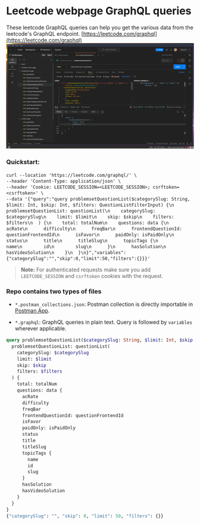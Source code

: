 # Leetcode webpage GraphQL queries

These leetcode GraphQL queries can help you get the various data from the leetcode's GraphQL endpoint.
[https://leetcode.com/graphql](https://leetcode.com/graphql)
![Postman Leetcode Collection Screenshot](./screenshots/postman_screenshot.png)

### Quickstart:

```
curl --location 'https://leetcode.com/graphql/' \
--header 'Content-Type: application/json' \
--header 'Cookie: LEETCODE_SESSION=<LEETCODE_SESSION>; csrftoken=<csrftoken>' \
--data '{"query":"query problemsetQuestionList($categorySlug: String, $limit: Int, $skip: Int, $filters: QuestionListFilterInput) {\n  problemsetQuestionList: questionList(\n    categorySlug: $categorySlug\n    limit: $limit\n    skip: $skip\n    filters: $filters\n  ) {\n    total: totalNum\n    questions: data {\n      acRate\n      difficulty\n      freqBar\n      frontendQuestionId: questionFrontendId\n      isFavor\n      paidOnly: isPaidOnly\n      status\n      title\n      titleSlug\n      topicTags {\n        name\n        id\n        slug\n      }\n      hasSolution\n      hasVideoSolution\n    }\n  }\n}","variables":{"categorySlug":"","skip":0,"limit":50,"filters":{}}}'
```

> **Note:** For authenticated requests make sure you add `LEETCODE_SESSION` and `csrftoken` cookies with the request.

### Repo contains two types of files

- `*.postman_collections.json`: Postman collection is directly importable in [Postman App](https://www.postman.com/downloads/).

- `*.graphql`: GraphQL queries in plain text. Query is followed by `variables` wherever applicable.

```graphql
query problemsetQuestionList($categorySlug: String, $limit: Int, $skip: Int, $filters: QuestionListFilterInput) {
  problemsetQuestionList: questionList(
    categorySlug: $categorySlug
    limit: $limit
    skip: $skip
    filters: $filters
  ) {
    total: totalNum
    questions: data {
      acRate
      difficulty
      freqBar
      frontendQuestionId: questionFrontendId
      isFavor
      paidOnly: isPaidOnly
      status
      title
      titleSlug
      topicTags {
        name
        id
        slug
      }
      hasSolution
      hasVideoSolution
    }
  }
}
{"categorySlug": "", "skip": 0, "limit": 50, "filters": {}}
```

